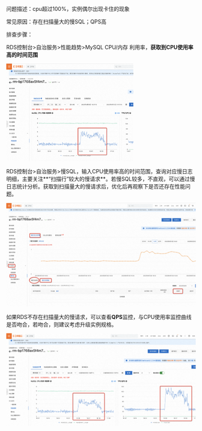 问题描述：cpu超过100%，实例偶尔出现卡住的现象

常见原因：存在扫描量大的慢SQL；QPS高



排查步骤：

RDS控制台>自治服务>性能趋势>MySQL CPU/内存 利用率，**获取到CPU使用率高的时间范围**

<img src="assets/1663060171127-beeaec13-7ee6-4113-855d-d682806fac1a.png" alt="img" style="zoom: 33%;" />

RDS控制台>自治服务>慢SQL，输入CPU使用率高的时间范围，查询对应慢日志明细，主要关注**“扫描行”较大的慢请求**。若慢SQL较多，不直观，可以通过慢日志统计分析。获取到扫描量大的慢请求后，优化后再观察下是否还存在性能问题。

![img](assets/1663059764830-5cc52cf4-c7da-4334-9e40-787f4a31502d.png)

如果RDS不存在扫描量大的慢请求，可以查看**QPS**监控，与CPU使用率监控曲线是否吻合，若吻合，则建议考虑升级实例规格。

![img](assets/1663060192481-9487003f-6fac-4493-b7ed-ec4f810c346c.png)



